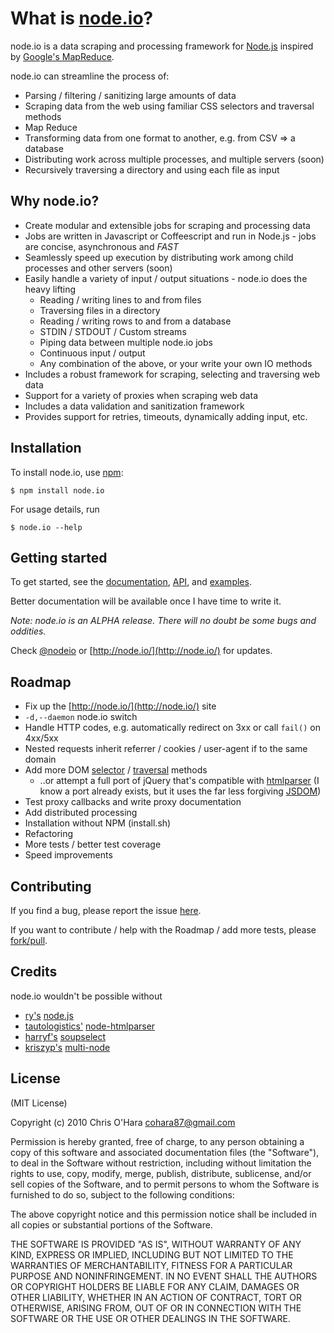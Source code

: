 # What is [node.io](http://node.io/)?

node.io is a data scraping and processing framework for [Node.js](http://nodejs.org/) inspired by [Google's MapReduce](http://labs.google.com/papers/mapreduce.html).

node.io can streamline the process of:

- Parsing / filtering / sanitizing large amounts of data
- Scraping data from the web using familiar CSS selectors and traversal methods
- Map Reduce
- Transforming data from one format to another, e.g. from CSV => a database
- Distributing work across multiple processes, and multiple servers (soon)
- Recursively traversing a directory and using each file as input 

## Why node.io?

- Create modular and extensible jobs for scraping and processing data
- Jobs are written in Javascript or Coffeescript and run in Node.js - jobs are concise, asynchronous and _FAST_
- Seamlessly speed up execution by distributing work among child processes and other servers (soon) 
- Easily handle a variety of input / output situations - node.io does the heavy lifting
    * Reading / writing lines to and from files
    * Traversing files in a directory    
    * Reading / writing rows to and from a database
    * STDIN / STDOUT / Custom streams
    * Piping data between multiple node.io jobs
    * Continuous input / output
    * Any combination of the above, or your write your own IO methods     
- Includes a robust framework for scraping, selecting and traversing web data
- Support for a variety of proxies when scraping web data
- Includes a data validation and sanitization framework
- Provides support for retries, timeouts, dynamically adding input, etc.

## Installation

To install node.io, use [npm](http://github.com/isaacs/npm):

    $ npm install node.io

For usage details, run

    $ node.io --help

## Getting started

To get started, see the [documentation](https://github.com/chriso/node.io/blob/master/docs/README.md), [API](https://github.com/chriso/node.io/blob/master/docs/api.md), and [examples](https://github.com/chriso/node.io/tree/master/examples/).

Better documentation will be available once I have time to write it.

*Note: node.io is an _ALPHA_ release. There will no doubt be some bugs and oddities.*

Check [@nodeio](http://twitter.com/nodeio) or [http://node.io/](http://node.io/) for updates.

## Roadmap

- Fix up the [http://node.io/](http://node.io/) site
- `-d,--daemon` node.io switch
- Handle HTTP codes, e.g. automatically redirect on 3xx or call `fail()` on 4xx/5xx
- Nested requests inherit referrer / cookies / user-agent if to the same domain
- Add more DOM [selector](http://api.jquery.com/category/selectors/) / [traversal](http://api.jquery.com/category/traversing/) methods
    - ..or attempt a full port of jQuery that's compatible with [htmlparser](https://github.com/tautologistics/node-htmlparser) (I know a port already exists, but it uses the far less forgiving [JSDOM](https://github.com/tmpvar/jsdom))
- Test proxy callbacks and write proxy documentation
- Add distributed processing
- Installation without NPM (install.sh)
- Refactoring
- More tests / better test coverage
- Speed improvements

## Contributing

If you find a bug, please report the issue [here](https://github.com/chriso/node.io/issues). 

If you want to contribute / help with the Roadmap / add more tests, please [fork/pull](https://github.com/chriso/node.io/fork).

## Credits

node.io wouldn't be possible without

- [ry's](https://github.com/ry) [node.js](http://nodejs.org/)
- [tautologistics'](https://github.com/tautologistics) [node-htmlparser](https://github.com/tautologistics/node-htmlparser)
- [harryf's](https://github.com/harryf) [soupselect](https://github.com/harryf/node-soupselect)
- [kriszyp's](https://github.com/kriszyp) [multi-node](https://github.com/kriszyp/multi-node)

## License

(MIT License)

Copyright (c) 2010 Chris O'Hara <cohara87@gmail.com>

Permission is hereby granted, free of charge, to any person obtaining
a copy of this software and associated documentation files (the
"Software"), to deal in the Software without restriction, including
without limitation the rights to use, copy, modify, merge, publish,
distribute, sublicense, and/or sell copies of the Software, and to
permit persons to whom the Software is furnished to do so, subject to
the following conditions:

The above copyright notice and this permission notice shall be
included in all copies or substantial portions of the Software.

THE SOFTWARE IS PROVIDED "AS IS", WITHOUT WARRANTY OF ANY KIND,
EXPRESS OR IMPLIED, INCLUDING BUT NOT LIMITED TO THE WARRANTIES OF
MERCHANTABILITY, FITNESS FOR A PARTICULAR PURPOSE AND
NONINFRINGEMENT. IN NO EVENT SHALL THE AUTHORS OR COPYRIGHT HOLDERS BE
LIABLE FOR ANY CLAIM, DAMAGES OR OTHER LIABILITY, WHETHER IN AN ACTION
OF CONTRACT, TORT OR OTHERWISE, ARISING FROM, OUT OF OR IN CONNECTION
WITH THE SOFTWARE OR THE USE OR OTHER DEALINGS IN THE SOFTWARE.
